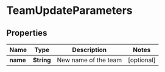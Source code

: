 

# TeamUpdateParameters

## Properties

Name | Type | Description | Notes
------------ | ------------- | ------------- | -------------
**name** | **String** | New name of the team |  [optional]



